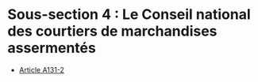 # Sous-section 4 : Le Conseil national des courtiers de marchandises assermentés

- [Article A131-2](article-a131-2.md)
